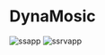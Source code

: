 # DynaMosic

![ssapp](https://user-images.githubusercontent.com/112359817/187161516-df75d974-ce96-4fbd-aa5d-d9c4a4efc5eb.jpg)
![ssrvapp](https://user-images.githubusercontent.com/112359817/187161543-40ca8803-a002-4bda-8954-5afd0108f930.jpg)
